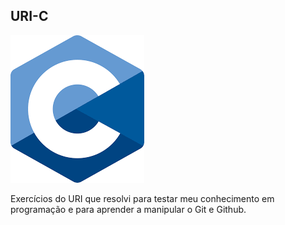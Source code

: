 ## URI-C

![imagemc.png](https://github.com/vlcp197/URI-C/blob/master/imagemc.png)

Exercícios do URI que resolvi para testar meu conhecimento em programação e para aprender a manipular o Git e Github.
